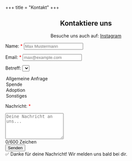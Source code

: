 +++
title = "Kontakt"
+++

<div class="centered-content single-flex">
<div class="kontakt-info" style="text-align: center; width: 100%;">
  <h2>Kontaktiere uns</h2>
  <p class="f6 lh-copy">
    Besuche uns auch auf: 
    <a href="https://www.instagram.com/strays_in_need_serbia/" class="link light-blue hover-white">
      <u>Instagram</u>
    </a>
  </p>
</div>

<form action="https://formsubmit.co/straysinneedserbia@gmail.com" method="POST" class="kontakt-formular" onsubmit="return showPopup();" style="margin: 0 auto; max-width: 800px;">
  <input type="text" name="_honey" style="display:none">
  <input type="hidden" name="_captcha" value="false">

<label>Name:<span style="color: red;"> \*</span>
<input type="text" name="name" required placeholder="Max Mustermann" />
</label>

<label>Email:<span style="color: red;"> \*</span>
<input type="email" name="email" required placeholder="max@example.com" />
</label>

<label>Betreff:
<select name="betreff">

<option value="Allgemeine Anfrage">Allgemeine Anfrage</option>
<option value="Spende">Spende</option>
<option value="Adoption">Adoption</option>
<option value="Sonstiges">Sonstiges</option>
</select>
</label>

<label>Nachricht:<span style="color: red;"> \*</span>
<textarea name="nachricht" id="nachricht" rows="5" maxlength="600" required placeholder="Deine Nachricht an uns..."></textarea>

<div class="counter"><span id="zeichen">0</span>/600 Zeichen</div>
</label>
<button type="submit">Senden</button>
</form>
<div class="popup" id="popup">
  ✅ Danke für deine Nachricht! Wir melden uns bald bei dir.
</div>
<script>
  // Zeichenzähler
  const textarea = document.getElementById('nachricht');
  const counter = document.getElementById('zeichen');
  textarea.addEventListener('input', () => {
    counter.textContent = textarea.value.length;
  });
</script>
</div>
